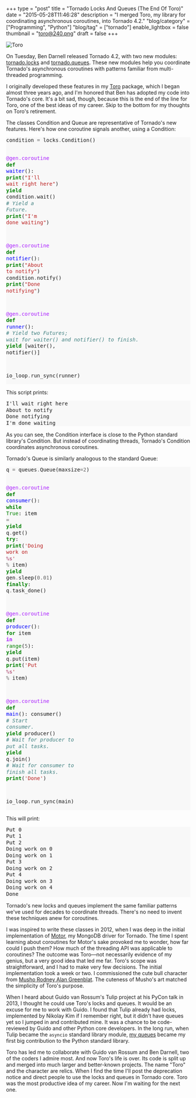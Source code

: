 +++
type = "post"
title = "Tornado Locks And Queues (The End Of Toro)"
date = "2015-05-28T11:46:28"
description = "I merged Toro, my library for coordinating asynchronous coroutines, into Tornado 4.2."
"blog/category" = ["Programming", "Python"]
"blog/tag" = ["tornado"]
enable_lightbox = false
thumbnail = "toro@240.png"
draft = false
+++

<p><img style="display:block; margin-left:auto; margin-right:auto;" src="toro.png" alt="Toro" title="toro.png" border="0"   /></p>
<p>On Tuesday, Ben Darnell released Tornado 4.2, with two new modules: <a href="http://www.tornadoweb.org/en/stable/locks.html">tornado.locks</a> and <a href="http://www.tornadoweb.org/en/stable/queues.html">tornado.queues</a>. These new modules help you coordinate Tornado's asynchronous coroutines with patterns familiar from multi-threaded programming.</p>
<p>I originally developed these features in my <a href="https://toro.readthedocs.org/">Toro</a> package, which I began almost three years ago, and I'm honored that Ben has adopted my code into Tornado's core. It's a bit sad, though, because this is the end of the line for Toro, one of the best ideas of my career. Skip to the bottom for my thoughts on Toro's retirement.</p>
<p>The classes Condition and Queue are representative of Tornado's new features. Here's how one coroutine signals another, using a Condition:</p>
<div class="codehilite" style="background: #f8f8f8"><pre style="line-height: 125%">condition <span style="color: #666666">=</span> locks<span style="color: #666666">.</span>Condition()

<span style="color: #AA22FF">@gen.coroutine</span>
<span style="color: #008000; font-weight: bold">def</span> <span style="color: #0000FF">waiter</span>():
    <span style="color: #008000; font-weight: bold">print</span>(<span style="color: #BA2121">&quot;I&#39;ll wait right here&quot;</span>)
    <span style="color: #008000; font-weight: bold">yield</span> condition<span style="color: #666666">.</span>wait()  <span style="color: #408080; font-style: italic"># Yield a Future.</span>
    <span style="color: #008000; font-weight: bold">print</span>(<span style="color: #BA2121">&quot;I&#39;m done waiting&quot;</span>)

<span style="color: #AA22FF">@gen.coroutine</span>
<span style="color: #008000; font-weight: bold">def</span> <span style="color: #0000FF">notifier</span>():
    <span style="color: #008000; font-weight: bold">print</span>(<span style="color: #BA2121">&quot;About to notify&quot;</span>)
    condition<span style="color: #666666">.</span>notify()
    <span style="color: #008000; font-weight: bold">print</span>(<span style="color: #BA2121">&quot;Done notifying&quot;</span>)

<span style="color: #AA22FF">@gen.coroutine</span>
<span style="color: #008000; font-weight: bold">def</span> <span style="color: #0000FF">runner</span>():
    <span style="color: #408080; font-style: italic"># Yield two Futures; wait for waiter() and notifier() to finish.</span>
    <span style="color: #008000; font-weight: bold">yield</span> [waiter(), notifier()]

io_loop<span style="color: #666666">.</span>run_sync(runner)
</pre></div>


<p>This script prints:</p>
<div class="codehilite" style="background: #f8f8f8"><pre style="line-height: 125%">I&#39;ll wait right here
About to notify
Done notifying
I&#39;m done waiting
</pre></div>


<p>As you can see, the Condition interface is close to the Python standard library's Condition. But instead of coordinating threads, Tornado's Condition coordinates asynchronous coroutines.</p>
<p>Tornado's Queue is similarly analogous to the standard Queue:</p>
<div class="codehilite" style="background: #f8f8f8"><pre style="line-height: 125%">q <span style="color: #666666">=</span> queues<span style="color: #666666">.</span>Queue(maxsize<span style="color: #666666">=2</span>)

<span style="color: #AA22FF">@gen.coroutine</span>
<span style="color: #008000; font-weight: bold">def</span> <span style="color: #0000FF">consumer</span>():
    <span style="color: #008000; font-weight: bold">while</span> <span style="color: #008000">True</span>:
        item <span style="color: #666666">=</span> <span style="color: #008000; font-weight: bold">yield</span> q<span style="color: #666666">.</span>get()
        <span style="color: #008000; font-weight: bold">try</span>:
            <span style="color: #008000; font-weight: bold">print</span>(<span style="color: #BA2121">&#39;Doing work on </span><span style="color: #BB6688; font-weight: bold">%s</span><span style="color: #BA2121">&#39;</span> <span style="color: #666666">%</span> item)
            <span style="color: #008000; font-weight: bold">yield</span> gen<span style="color: #666666">.</span>sleep(<span style="color: #666666">0.01</span>)
        <span style="color: #008000; font-weight: bold">finally</span>:
            q<span style="color: #666666">.</span>task_done()

<span style="color: #AA22FF">@gen.coroutine</span>
<span style="color: #008000; font-weight: bold">def</span> <span style="color: #0000FF">producer</span>():
    <span style="color: #008000; font-weight: bold">for</span> item <span style="color: #AA22FF; font-weight: bold">in</span> <span style="color: #008000">range</span>(<span style="color: #666666">5</span>):
        <span style="color: #008000; font-weight: bold">yield</span> q<span style="color: #666666">.</span>put(item)
        <span style="color: #008000; font-weight: bold">print</span>(<span style="color: #BA2121">&#39;Put </span><span style="color: #BB6688; font-weight: bold">%s</span><span style="color: #BA2121">&#39;</span> <span style="color: #666666">%</span> item)

<span style="color: #AA22FF">@gen.coroutine</span>
<span style="color: #008000; font-weight: bold">def</span> <span style="color: #0000FF">main</span>():
    consumer()           <span style="color: #408080; font-style: italic"># Start consumer.</span>
    <span style="color: #008000; font-weight: bold">yield</span> producer()     <span style="color: #408080; font-style: italic"># Wait for producer to put all tasks.</span>
    <span style="color: #008000; font-weight: bold">yield</span> q<span style="color: #666666">.</span>join()       <span style="color: #408080; font-style: italic"># Wait for consumer to finish all tasks.</span>
    <span style="color: #008000; font-weight: bold">print</span>(<span style="color: #BA2121">&#39;Done&#39;</span>)

io_loop<span style="color: #666666">.</span>run_sync(main)
</pre></div>


<p>This will print:</p>
<div class="codehilite" style="background: #f8f8f8"><pre style="line-height: 125%">Put 0
Put 1
Put 2
Doing work on 0
Doing work on 1
Put 3
Doing work on 2
Put 4
Doing work on 3
Doing work on 4
Done
</pre></div>


<p>Tornado's new locks and queues implement the same familiar patterns we've used for decades to coordinate threads. There's no need to invent these techniques anew for coroutines.</p>
<p>I was inspired to write these classes in 2012, when I was deep in the initial implementation of <a href="https://motor.readthedocs.org/">Motor</a>, my MongoDB driver for Tornado. The time I spent learning about coroutines for Motor's sake provoked me to wonder, how far could I push them? How much of the threading API was applicable to coroutines? The outcome was Toro&mdash;not necessarily evidence of my genius, but a very good idea that led me far. Toro's scope was straightforward, and I had to make very few decisions. The initial implementation took a week or two. I commissioned the cute bull character from <a href="http://whimsyload.com/">Musho Rodney Alan Greenblat</a>. The cuteness of Musho's art matched the simplicity of Toro's purpose.</p>
<p>When I heard about Guido van Rossum's Tulip project at his PyCon talk in 2013, I thought he could use Toro's locks and queues. It would be an excuse for me to work with Guido. I found that Tulip already had locks, implemented by Nikolay Kim if I remember right, but it didn't have queues yet so I jumped in and contributed mine. It was a chance to be code-reviewed by Guido and other Python core developers. In the long run, when Tulip became the <code>asyncio</code> standard library module, <a href="https://docs.python.org/3.4/library/asyncio-queue.html">my queues</a> became my first big contribution to the Python standard library.</p>
<p>Toro has led me to collaborate with Guido van Rossum and Ben Darnell, two of the coders I admire most. And now Toro's life is over. Its code is split up and merged into much larger and better-known projects. The name "Toro" and the character are relics. When I find the time I'll post the deprecation notice and direct people to use the locks and queues in Tornado core. Toro was the most productive idea of my career. Now I'm waiting for the next one.</p>
    